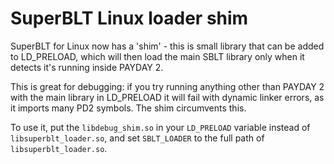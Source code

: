 # SuperBLT Linux loader shim

SuperBLT for Linux now has a 'shim' - this is small library that
can be added to LD_PRELOAD, which will then load the main SBLT
library only when it detects it's running inside PAYDAY 2.

This is great for debugging: if you try running anything other
than PAYDAY 2 with the main library in LD_PRELOAD it will fail
with dynamic linker errors, as it imports many PD2 symbols. The
shim circumvents this.

To use it, put the `libdebug_shim.so` in your `LD_PRELOAD` variable
instead of `libsuperblt_loader.so`, and set `SBLT_LOADER` to the
full path of `libsuperblt_loader.so`.
